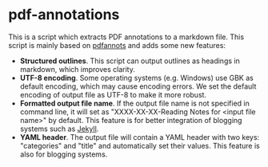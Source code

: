 # pdf-annotations
This is a script which extracts PDF annotations to a markdown file. This script is mainly based on [pdfannots](https://github.com/0xabu/pdfannots) and adds some new features:

- **Structured outlines**. This script can output outlines as headings in markdown, which improves clarity.
- **UTF-8 encoding**. Some operating systems (e.g. Windows) use GBK as default encoding, which may cause encoding errors. We set the default encoding of output file as UTF-8 to make it more robust.
- **Formatted output file name**. If the output file name is not specified in command line, it will set as "XXXX-XX-XX-Reading Notes for \<input file name>" by default. This feature is for better integration of blogging systems such as [Jekyll](http://jekyllcn.com/).
- **YAML header**. The output file will contain a YAML header with two keys: "categories" and "title" and automatically set their values. This feature is also for blogging systems.